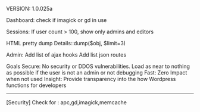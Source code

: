 VERSION: 1.0.025a

Dashboard:
check if imagick or gd in use

Sessions: If user count > 100, show only admins and editors

HTML pretty dump
Details::dump($obj, $limit=3)

Admin:
Add list of ajax hooks
Add list json routes

Goals
	Secure:			No security or DDOS vulnerabilities. Load as near to nothing as possible if the user is not an admin or not debugging
	Fast:			Zero Impact when not used
	Insight:		Provide transparency into the how Wordpress functions for developers

-----------------------------------------------
	
[Security]
Check for :		apc,gd,imagick,memcache
		
	